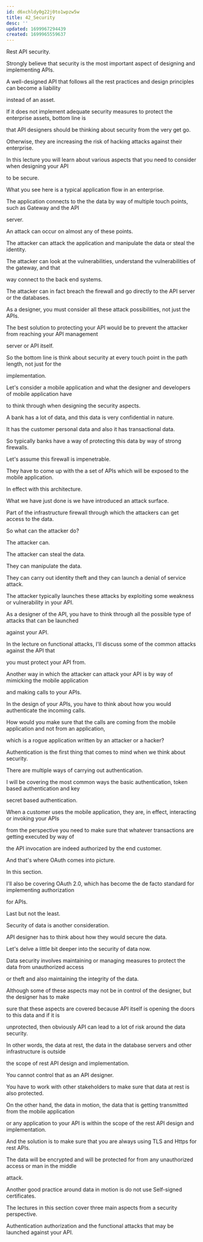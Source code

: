 ```yaml
---
id: d6xchldy0g22j0to1wpzw5w
title: 42_Security
desc: ''
updated: 1699967294439
created: 1699965559637
---
```

Rest API security.

Strongly believe that security is the most important aspect of designing and implementing APIs.

A well-designed API that follows all the rest practices and design principles can become a liability

instead of an asset.

If it does not implement adequate security measures to protect the enterprise assets, bottom line is

that API designers should be thinking about security from the very get go.

Otherwise, they are increasing the risk of hacking attacks against their enterprise.

In this lecture you will learn about various aspects that you need to consider when designing your API

to be secure.

What you see here is a typical application flow in an enterprise.

The application connects to the the data by way of multiple touch points, such as Gateway and the API

server.

An attack can occur on almost any of these points.

The attacker can attack the application and manipulate the data or steal the identity.

The attacker can look at the vulnerabilities, understand the vulnerabilities of the gateway, and that

way connect to the back end systems.

The attacker can in fact breach the firewall and go directly to the API server or the databases.

As a designer, you must consider all these attack possibilities, not just the APIs.

The best solution to protecting your API would be to prevent the attacker from reaching your API management

server or API itself.

So the bottom line is think about security at every touch point in the path length, not just for the

implementation.

Let's consider a mobile application and what the designer and developers of mobile application have

to think through when designing the security aspects.

A bank has a lot of data, and this data is very confidential in nature.

It has the customer personal data and also it has transactional data.

So typically banks have a way of protecting this data by way of strong firewalls.

Let's assume this firewall is impenetrable.

They have to come up with the a set of APIs which will be exposed to the mobile application.

In effect with this architecture.

What we have just done is we have introduced an attack surface.

Part of the infrastructure firewall through which the attackers can get access to the data.

So what can the attacker do?

The attacker can.

The attacker can steal the data.

They can manipulate the data.

They can carry out identity theft and they can launch a denial of service attack.

The attacker typically launches these attacks by exploiting some weakness or vulnerability in your API.

As a designer of the API, you have to think through all the possible type of attacks that can be launched

against your API.

In the lecture on functional attacks, I'll discuss some of the common attacks against the API that

you must protect your API from.

Another way in which the attacker can attack your API is by way of mimicking the mobile application

and making calls to your APIs.

In the design of your APIs, you have to think about how you would authenticate the incoming calls.

How would you make sure that the calls are coming from the mobile application and not from an application,

which is a rogue application written by an attacker or a hacker?

Authentication is the first thing that comes to mind when we think about security.

There are multiple ways of carrying out authentication.

I will be covering the most common ways the basic authentication, token based authentication and key

secret based authentication.

When a customer uses the mobile application, they are, in effect, interacting or invoking your APIs

from the perspective you need to make sure that whatever transactions are getting executed by way of

the API invocation are indeed authorized by the end customer.

And that's where OAuth comes into picture.

In this section.

I'll also be covering OAuth 2.0, which has become the de facto standard for implementing authorization

for APIs.

Last but not the least.

Security of data is another consideration.

API designer has to think about how they would secure the data.

Let's delve a little bit deeper into the security of data now.

Data security involves maintaining or managing measures to protect the data from unauthorized access

or theft and also maintaining the integrity of the data.

Although some of these aspects may not be in control of the designer, but the designer has to make

sure that these aspects are covered because API itself is opening the doors to this data and if it is

unprotected, then obviously API can lead to a lot of risk around the data security.

In other words, the data at rest, the data in the database servers and other infrastructure is outside

the scope of rest API design and implementation.

You cannot control that as an API designer.

You have to work with other stakeholders to make sure that data at rest is also protected.

On the other hand, the data in motion, the data that is getting transmitted from the mobile application

or any application to your API is within the scope of the rest API design and implementation.

And the solution is to make sure that you are always using TLS and Https for rest APIs.

The data will be encrypted and will be protected for from any unauthorized access or man in the middle

attack.

Another good practice around data in motion is do not use Self-signed certificates.

The lectures in this section cover three main aspects from a security perspective.

Authentication authorization and the functional attacks that may be launched against your API.
